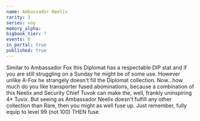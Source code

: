 ```yaml
---
name: Ambassador Neelix
rarity: 3
series: voy
memory_alpha:
bigbook_tier: 7
events: 0
in_portal: true
published: true
---
```


Similar to Ambassador Fox this Diplomat has a respectable DIP stat and if you are still struggling on a Sunday he might be of some use. However unlike A-Fox he strangely doesn't fill the Diplomat collection. Now...how much do you like transporter fused abominations, because a combination of this Neelix and Security Chief Tuvok can make the, well, frankly uninspiring 4* Tuvix. But seeing as Ambassador Neelix doesn't fulfill any other collection than Rare, then you might as well fuse up. Just remember, fully equip to level 99 (not 100) THEN fuse.
